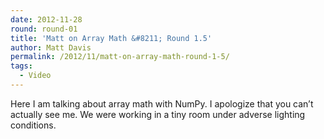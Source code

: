 ```yaml
---
date: 2012-11-28
round: round-01
title: 'Matt on Array Math &#8211; Round 1.5'
author: Matt Davis
permalink: /2012/11/matt-on-array-math-round-1-5/
tags:
  - Video
---
```

Here I am talking about array math with NumPy. I apologize that you can&#8217;t actually see me. We were working in a tiny room under adverse lighting conditions.
